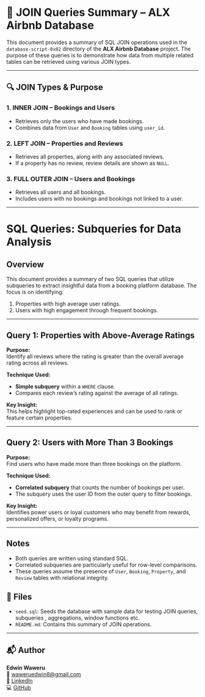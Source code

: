 # 📘 JOIN Queries Summary – ALX Airbnb Database

This document provides a summary of SQL JOIN operations used in the `database-script-0x02` directory of the **ALX Airbnb Database** project. The purpose of these queries is to demonstrate how data from multiple related tables can be retrieved using various JOIN types.

---

## 🔍 JOIN Types & Purpose

### 1. INNER JOIN – Bookings and Users
- Retrieves only the users who have made bookings.
- Combines data from `User` and `Booking` tables using `user_id`.

### 2. LEFT JOIN – Properties and Reviews
- Retrieves all properties, along with any associated reviews.
- If a property has no review, review details are shown as `NULL`.

### 3. FULL OUTER JOIN – Users and Bookings
- Retrieves all users and all bookings.
- Includes users with no bookings and bookings not linked to a user.

---
# SQL Queries: Subqueries for Data Analysis

## Overview

This document provides a summary of two SQL queries that utilize subqueries to extract insightful data from a booking platform database. The focus is on identifying:

1. Properties with high average user ratings.
2. Users with high engagement through frequent bookings.

---

## Query 1: Properties with Above-Average Ratings

**Purpose:**  
Identify all reviews where the rating is greater than the overall average rating across all reviews.

**Technique Used:**  
- **Simple subquery** within a `WHERE` clause.
- Compares each review’s rating against the average of all ratings.

**Key Insight:**  
This helps highlight top-rated experiences and can be used to rank or feature certain properties.

---

## Query 2: Users with More Than 3 Bookings

**Purpose:**  
Find users who have made more than three bookings on the platform.

**Technique Used:**  
- **Correlated subquery** that counts the number of bookings per user.
- The subquery uses the user ID from the outer query to filter bookings.

**Key Insight:**  
Identifies power users or loyal customers who may benefit from rewards, personalized offers, or loyalty programs.

---

## Notes

- Both queries are written using standard SQL.
- Correlated subqueries are particularly useful for row-level comparisons.
- These queries assume the presence of `User`, `Booking`, `Property`, and `Review` tables with relational integrity.


## 📁 Files

- `seed.sql`: Seeds the database with sample data for testing JOIN queries, subqueries , aggregations, window functions etc.
- `README.md`: Contains this summary of JOIN operations.

---

## 📬 Author

**Edwin Waweru**  
📧 waweruedwin8@gmail.com  
🔗 [LinkedIn](https://www.linkedin.com/in/edwinwaweru/)  
💻 [GitHub](https://github.com/waweruedwin8)

